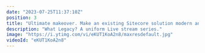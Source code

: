 ```yaml
---
date: "2023-07-25T11:37:10Z"
position: 3
title: "Ultimate makeover. Make an existing Sitecore solution modern and composable"
description: "What Legacy? A uniform Live stream series."
image: "https://i.ytimg.com/vi/eKUT1KoA2n8/maxresdefault.jpg"
videoId: "eKUT1KoA2n8"
---
```



